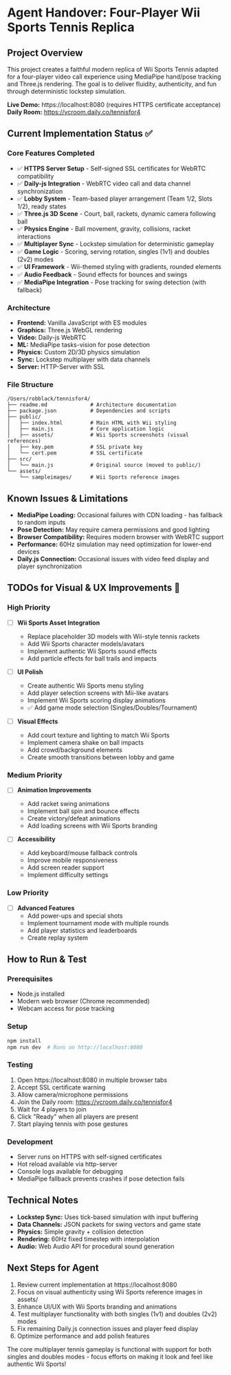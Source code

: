 # Agent Handover: Four-Player Wii Sports Tennis Replica

## Project Overview
This project creates a faithful modern replica of Wii Sports Tennis adapted for a four-player video call experience using MediaPipe hand/pose tracking and Three.js rendering. The goal is to deliver fluidity, authenticity, and fun through deterministic lockstep simulation.

**Live Demo:** https://localhost:8080 (requires HTTPS certificate acceptance)
**Daily Room:** https://vcroom.daily.co/tennisfor4

## Current Implementation Status ✅

### Core Features Completed
- ✅ **HTTPS Server Setup** - Self-signed SSL certificates for WebRTC compatibility
- ✅ **Daily-js Integration** - WebRTC video call and data channel synchronization
- ✅ **Lobby System** - Team-based player arrangement (Team 1/2, Slots 1/2), ready states
- ✅ **Three.js 3D Scene** - Court, ball, rackets, dynamic camera following ball
- ✅ **Physics Engine** - Ball movement, gravity, collisions, racket interactions
- ✅ **Multiplayer Sync** - Lockstep simulation for deterministic gameplay
- ✅ **Game Logic** - Scoring, serving rotation, singles (1v1) and doubles (2v2) modes
- ✅ **UI Framework** - Wii-themed styling with gradients, rounded elements
- ✅ **Audio Feedback** - Sound effects for bounces and swings
- ✅ **MediaPipe Integration** - Pose tracking for swing detection (with fallback)

### Architecture
- **Frontend:** Vanilla JavaScript with ES modules
- **Graphics:** Three.js WebGL rendering
- **Video:** Daily-js WebRTC
- **ML:** MediaPipe tasks-vision for pose detection
- **Physics:** Custom 2D/3D physics simulation
- **Sync:** Lockstep multiplayer with data channels
- **Server:** HTTP-Server with SSL

### File Structure
```
/Users/robblack/tennisfor4/
├── readme.md              # Architecture documentation
├── package.json           # Dependencies and scripts
├── public/
│   ├── index.html         # Main HTML with Wii styling
│   ├── main.js            # Core application logic
│   ├── assets/            # Wii Sports screenshots (visual references)
│   ├── key.pem            # SSL private key
│   └── cert.pem           # SSL certificate
├── src/
│   └── main.js            # Original source (moved to public/)
└── assets/
    └── sampleimages/      # Wii Sports reference images
```

## Known Issues & Limitations
- **MediaPipe Loading:** Occasional failures with CDN loading - has fallback to random inputs
- **Pose Detection:** May require camera permissions and good lighting
- **Browser Compatibility:** Requires modern browser with WebRTC support
- **Performance:** 60Hz simulation may need optimization for lower-end devices
- **Daily.js Connection:** Occasional issues with video feed display and player synchronization

## TODOs for Visual & UX Improvements 🎨

### High Priority
- [ ] **Wii Sports Asset Integration**
  - Replace placeholder 3D models with Wii-style tennis rackets
  - Add Wii Sports character models/avatars
  - Implement authentic Wii Sports sound effects
  - Add particle effects for ball trails and impacts

- [ ] **UI Polish**
  - Create authentic Wii Sports menu styling
  - Add player selection screens with Mii-like avatars
  - Implement Wii Sports scoring display animations
  - ✅ Add game mode selection (Singles/Doubles/Tournament)

- [ ] **Visual Effects**
  - Add court texture and lighting to match Wii Sports
  - Implement camera shake on ball impacts
  - Add crowd/background elements
  - Create smooth transitions between lobby and game

### Medium Priority
- [ ] **Animation Improvements**
  - Add racket swing animations
  - Implement ball spin and bounce effects
  - Create victory/defeat animations
  - Add loading screens with Wii Sports branding

- [ ] **Accessibility**
  - Add keyboard/mouse fallback controls
  - Improve mobile responsiveness
  - Add screen reader support
  - Implement difficulty settings

### Low Priority
- [ ] **Advanced Features**
  - Add power-ups and special shots
  - Implement tournament mode with multiple rounds
  - Add player statistics and leaderboards
  - Create replay system

## How to Run & Test

### Prerequisites
- Node.js installed
- Modern web browser (Chrome recommended)
- Webcam access for pose tracking

### Setup
```bash
npm install
npm run dev  # Runs on http://localhost:8080
```

### Testing
1. Open https://localhost:8080 in multiple browser tabs
2. Accept SSL certificate warning
3. Allow camera/microphone permissions
4. Join the Daily room: https://vcroom.daily.co/tennisfor4
5. Wait for 4 players to join
6. Click "Ready" when all players are present
7. Start playing tennis with pose gestures

### Development
- Server runs on HTTPS with self-signed certificates
- Hot reload available via http-server
- Console logs available for debugging
- MediaPipe fallback prevents crashes if pose detection fails

## Technical Notes
- **Lockstep Sync:** Uses tick-based simulation with input buffering
- **Data Channels:** JSON packets for swing vectors and game state
- **Physics:** Simple gravity + collision detection
- **Rendering:** 60Hz fixed timestep with interpolation
- **Audio:** Web Audio API for procedural sound generation

## Next Steps for Agent
1. Review current implementation at https://localhost:8080
2. Focus on visual authenticity using Wii Sports reference images in assets/
3. Enhance UI/UX with Wii Sports branding and animations
4. Test multiplayer functionality with both singles (1v1) and doubles (2v2) modes
5. Fix remaining Daily.js connection issues and player feed display
6. Optimize performance and add polish features

The core multiplayer tennis gameplay is functional with support for both singles and doubles modes - focus efforts on making it look and feel like authentic Wii Sports!